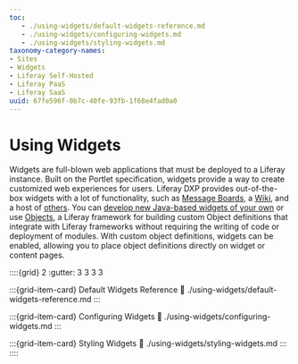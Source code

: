 ```yaml
---
toc:
   - ./using-widgets/default-widgets-reference.md
   - ./using-widgets/configuring-widgets.md
   - ./using-widgets/styling-widgets.md
taxonomy-category-names:
- Sites
- Widgets
- Liferay Self-Hosted
- Liferay PaaS
- Liferay SaaS
uuid: 67fe596f-0b7c-40fe-93fb-1f68e4fad0a0
---
```

# Using Widgets

Widgets are full-blown web applications that must be deployed to a Liferay instance. Built on the Portlet specification, widgets provide a way to create customized web experiences for users. Liferay DXP provides out-of-the-box widgets with a lot of functionality, such as [Message Boards](https://learn.liferay.com/w/dxp/collaboration-and-social/message-boards), a [Wiki](https://learn.liferay.com/w/dxp/collaboration-and-social/wiki), and a host of [others](./using-widgets/default-widgets-reference.md). You can [develop new Java-based widgets of your own](https://learn.liferay.com/w/dxp/liferay-development/building-applications/developing-a-java-web-application) or use [Objects](../../../liferay-development/objects.md), a Liferay framework for building custom Object definitions that integrate with Liferay frameworks without requiring the writing of code or deployment of modules. With custom object definitions, widgets can be enabled, allowing you to place object definitions directly on widget or content pages.

::::{grid} 2
:gutter: 3 3 3 3

:::{grid-item-card} Default Widgets Reference
:link: ./using-widgets/default-widgets-reference.md
:::

:::{grid-item-card} Configuring Widgets
:link: ./using-widgets/configuring-widgets.md
:::

:::{grid-item-card} Styling Widgets
:link: ./using-widgets/styling-widgets.md
:::
::::
